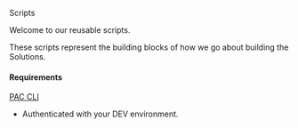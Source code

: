 Scripts


Welcome to our reusable scripts.

These scripts represent the building blocks of how we go about building the Solutions.

#### Requirements

[PAC CLI](https://aka.ms/PowerAppsCLI)
 - Authenticated with your DEV environment.
